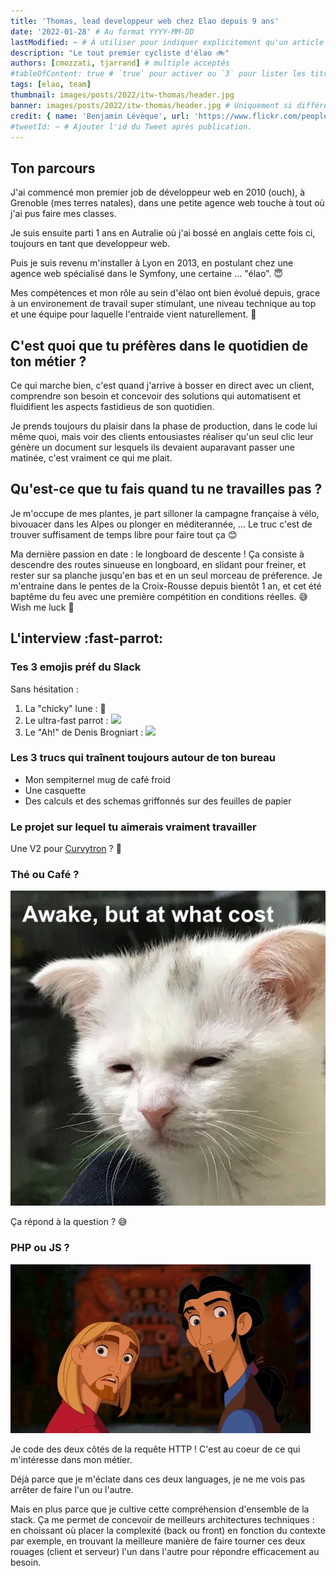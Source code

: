 ```yaml
---
title: 'Thomas, lead developpeur web chez Elao depuis 9 ans'
date: '2022-01-28' # Au format YYYY-MM-DD
lastModified: ~ # À utiliser pour indiquer explicitement qu'un article à été mis à jour
description: "Le tout premier cycliste d'élao 🚲"
authors: [cmozzati, tjarrand] # multiple acceptés
#tableOfContent: true # `true` pour activer ou `3` pour lister les titres sur 3 niveaux.
tags: [elao, team]
thumbnail: images/posts/2022/itw-thomas/header.jpg
banner: images/posts/2022/itw-thomas/header.jpg # Uniquement si différent de la minitature (thumbnail)
credit: { name: 'Benjamin Lévèque', url: 'https://www.flickr.com/people/99511626@N04' } # Pour créditer la photo utilisée en miniature
#tweetId: ~ # Ajouter l'id du Tweet après publication.
---
```


<!-- INTRO 
Aujourd'hui, on vous présente [Prénom], dév chez Elao depuis [X] ans. 
-->

## Ton parcours

J'ai commencé mon premier job de développeur web en 2010 (ouch), à Grenoble (mes terres natales), dans une petite agence web touche à tout où j'ai pus faire mes classes.

Je suis ensuite parti 1 ans en Autralie où j'ai bossé en anglais cette fois ci, toujours en tant que developpeur web.

Puis je suis revenu m'installer à Lyon en 2013, en postulant chez une agence web spécialisé dans le Symfony, une certaine ... "élao". 😇

Mes compétences et mon rôle au sein d'élao ont bien évolué depuis, grace à un environement de travail super stimulant, une niveau technique au top et une équipe pour laquelle l'entraide vient naturellement. 🙂

## C'est quoi que tu préfères dans le quotidien de ton métier ?

Ce qui marche bien, c'est quand j'arrive à bosser en direct avec un client, comprendre son besoin et concevoir des solutions qui automatisent et fluidifient les aspects fastidieus de son quotidien.

Je prends toujours du plaisir dans la phase de production, dans le code lui même quoi, mais voir des clients entousiastes réaliser qu'un seul clic leur génère un document sur lesquels ils devaient auparavant passer une matinée, c'est vraiment ce qui me plait.

## Qu'est-ce que tu fais quand tu ne travailles pas ?

Je m'occupe de mes plantes, je part silloner la campagne française à vélo, bivouacer dans les Alpes ou plonger en méditerannée, ... Le truc c'est de trouver suffisament de temps libre pour faire tout ça 😊

Ma dernière passion en date : le longboard de descente ! Ça consiste à descendre des routes sinueuse en longboard, en slidant pour freiner, et rester sur sa planche jusqu'en bas et en un seul morceau de préference.
Je m'entraine dans le pentes de la Croix-Rousse depuis bientôt 1 an, et cet été baptême du feu avec une première compétition en conditions réelles. 😅 Wish me luck 🤞


## L'interview :fast-parrot: 

### Tes 3 emojis préf du Slack

Sans hésitation :

1. La "chicky" lune : 🌝
3. Le ultra-fast parrot : <img class="emoji" src="build/images/elaomojis/parrots/ultra-fast-parrot.gif" />
3. Le "Ah!" de Denis Brogniart : <img class="emoji" src="build/images/elaomojis/ah/ah.png" />

### Les 3 trucs qui traînent toujours autour de ton bureau

- Mon sempiternel mug de café froid
- Une casquette
- Des calculs et des schemas griffonnés sur des feuilles de papier

### Le projet sur lequel tu aimerais vraiment travailler

Une V2 pour [Curvytron](http://curvytron.com) ? 🌝

### Thé ou Café ?

![](images/posts/2022/itw-thomas/awake.jpeg)

Ça répond à la question ? 😅

### PHP ou JS ?

![](images/posts/2022/itw-thomas/both.gif)

Je code des deux côtés de la requête HTTP ! C'est au coeur de ce qui m'intéresse dans mon métier.

Déjà parce que je m'éclate dans ces deux languages, je ne me vois pas arrêter de faire l'un ou l'autre.

Mais en plus parce que je cultive cette compréhension d'ensemble de la stack.
Ça me permet de concevoir de meilleurs architectures techniques : en choissant où placer la complexité (back ou front) en fonction du contexte par exemple, en trouvant la meilleure manière de faire tourner ces deux rouages (client et serveur) l'un dans l'autre pour répondre efficacement au besoin.
